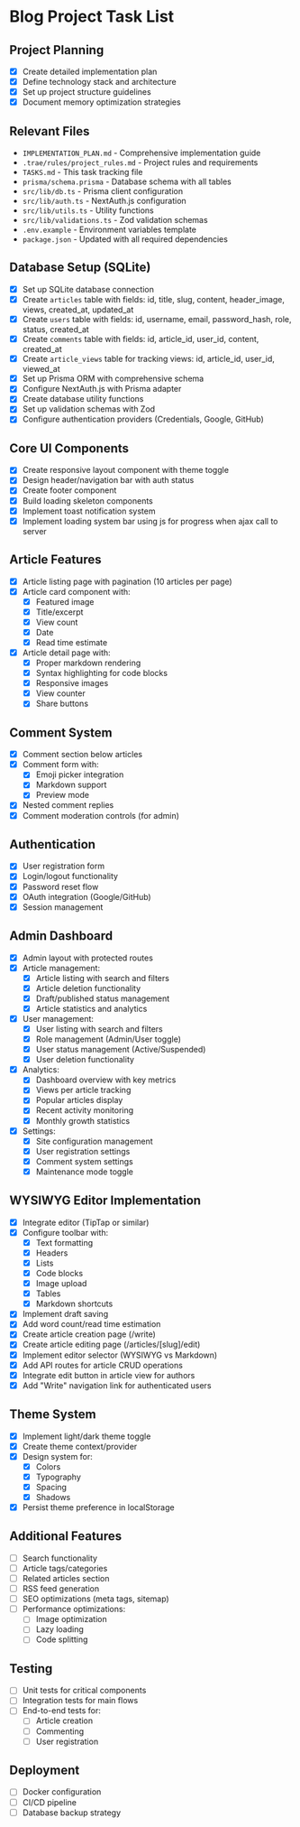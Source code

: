 # Blog Project Task List

## Project Planning
- [x] Create detailed implementation plan
- [x] Define technology stack and architecture
- [x] Set up project structure guidelines
- [x] Document memory optimization strategies

## Relevant Files
- `IMPLEMENTATION_PLAN.md` - Comprehensive implementation guide
- `.trae/rules/project_rules.md` - Project rules and requirements
- `TASKS.md` - This task tracking file
- `prisma/schema.prisma` - Database schema with all tables
- `src/lib/db.ts` - Prisma client configuration
- `src/lib/auth.ts` - NextAuth.js configuration
- `src/lib/utils.ts` - Utility functions
- `src/lib/validations.ts` - Zod validation schemas
- `.env.example` - Environment variables template
- `package.json` - Updated with all required dependencies

## Database Setup (SQLite)
- [x] Set up SQLite database connection
- [x] Create `articles` table with fields: id, title, slug, content, header_image, views, created_at, updated_at
- [x] Create `users` table with fields: id, username, email, password_hash, role, status, created_at
- [x] Create `comments` table with fields: id, article_id, user_id, content, created_at
- [x] Create `article_views` table for tracking views: id, article_id, user_id, viewed_at
- [x] Set up Prisma ORM with comprehensive schema
- [x] Configure NextAuth.js with Prisma adapter
- [x] Create database utility functions
- [x] Set up validation schemas with Zod
- [x] Configure authentication providers (Credentials, Google, GitHub)

## Core UI Components
- [x] Create responsive layout component with theme toggle
- [x] Design header/navigation bar with auth status
- [x] Create footer component
- [x] Build loading skeleton components
- [x] Implement toast notification system
- [x] Implement loading system bar using js for progress when ajax call to server

## Article Features
- [x] Article listing page with pagination (10 articles per page)
- [x] Article card component with:
  - [x] Featured image
  - [x] Title/excerpt
  - [x] View count
  - [x] Date
  - [x] Read time estimate
- [x] Article detail page with:
  - [x] Proper markdown rendering
  - [x] Syntax highlighting for code blocks
  - [x] Responsive images
  - [x] View counter
  - [x] Share buttons

## Comment System
- [x] Comment section below articles
- [x] Comment form with:
  - [x] Emoji picker integration
  - [x] Markdown support
  - [x] Preview mode
- [x] Nested comment replies
- [x] Comment moderation controls (for admin)

## Authentication
- [x] User registration form
- [x] Login/logout functionality
- [x] Password reset flow
- [x] OAuth integration (Google/GitHub)
- [x] Session management

## Admin Dashboard
- [x] Admin layout with protected routes
- [x] Article management:
  - [x] Article listing with search and filters
  - [x] Article deletion functionality
  - [x] Draft/published status management
  - [x] Article statistics and analytics
- [x] User management:
  - [x] User listing with search and filters
  - [x] Role management (Admin/User toggle)
  - [x] User status management (Active/Suspended)
  - [x] User deletion functionality
- [x] Analytics:
  - [x] Dashboard overview with key metrics
  - [x] Views per article tracking
  - [x] Popular articles display
  - [x] Recent activity monitoring
  - [x] Monthly growth statistics
- [x] Settings:
  - [x] Site configuration management
  - [x] User registration settings
  - [x] Comment system settings
  - [x] Maintenance mode toggle

## WYSIWYG Editor Implementation
- [x] Integrate editor (TipTap or similar)
- [x] Configure toolbar with:
  - [x] Text formatting
  - [x] Headers
  - [x] Lists
  - [x] Code blocks
  - [x] Image upload
  - [x] Tables
  - [x] Markdown shortcuts
- [x] Implement draft saving
- [x] Add word count/read time estimation
- [x] Create article creation page (/write)
- [x] Create article editing page (/articles/[slug]/edit)
- [x] Implement editor selector (WYSIWYG vs Markdown)
- [x] Add API routes for article CRUD operations
- [x] Integrate edit button in article view for authors
- [x] Add "Write" navigation link for authenticated users

## Theme System
- [x] Implement light/dark theme toggle
- [x] Create theme context/provider
- [x] Design system for:
  - [x] Colors
  - [x] Typography
  - [x] Spacing
  - [x] Shadows
- [x] Persist theme preference in localStorage

## Additional Features
- [ ] Search functionality
- [ ] Article tags/categories
- [ ] Related articles section
- [ ] RSS feed generation
- [ ] SEO optimizations (meta tags, sitemap)
- [ ] Performance optimizations:
  - [ ] Image optimization
  - [ ] Lazy loading
  - [ ] Code splitting

## Testing
- [ ] Unit tests for critical components
- [ ] Integration tests for main flows
- [ ] End-to-end tests for:
  - [ ] Article creation
  - [ ] Commenting
  - [ ] User registration

## Deployment
- [ ] Docker configuration
- [ ] CI/CD pipeline
- [ ] Database backup strategy